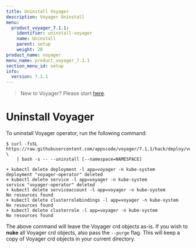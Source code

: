 ```yaml
---
title: Uninstall Voyager
description: Voyager Uninstall
menu:
  product_voyager_7.1.1:
    identifier: uninstall-voyager
    name: Uninstall
    parent: setup
    weight: 20
product_name: voyager
menu_name: product_voyager_7.1.1
section_menu_id: setup
info:
  version: 7.1.1
---
```


> New to Voyager? Please start [here](/products/voyager/7.1.1/concepts/overview).

# Uninstall Voyager

To uninstall Voyager operator, run the following command:

```console
$ curl -fsSL https://raw.githubusercontent.com/appscode/voyager/7.1.1/hack/deploy/voyager.sh \
    | bash -s -- --uninstall [--namespace=NAMESPACE]

+ kubectl delete deployment -l app=voyager -n kube-system
deployment "voyager-operator" deleted
+ kubectl delete service -l app=voyager -n kube-system
service "voyager-operator" deleted
+ kubectl delete serviceaccount -l app=voyager -n kube-system
No resources found
+ kubectl delete clusterrolebindings -l app=voyager -n kube-system
No resources found
+ kubectl delete clusterrole -l app=voyager -n kube-system
No resources found
```

The above command will leave the Voyager crd objects as-is. If you wish to **nuke** all Voyager crd objects, also pass the `--purge` flag. This will keep a copy of Voyager crd objects in your current directory.
